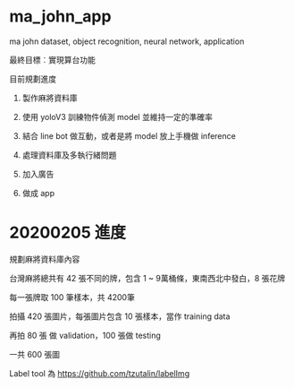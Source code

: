 # ma_john_app
ma john dataset, object recognition, neural network, application

最終目標︰實現算台功能

目前規劃進度

1. 製作麻將資料庫

2. 使用 yoloV3 訓練物件偵測 model 並維持一定的準確率

3. 結合 line bot 做互動，或者是將 model 放上手機做 inference

4. 處理資料庫及多執行緒問題

5. 加入廣告

6. 做成 app

# 20200205 進度

規劃麻將資料庫內容

台灣麻將總共有 42 張不同的牌，包含 1 ~ 9萬桶條，東南西北中發白，8 張花牌

每一張牌取 100 筆樣本，共 4200筆

拍攝 420 張圖片，每張圖片包含 10 張樣本，當作 training data

再拍 80 張 做 validation，100 張做 testing

一共 600 張圖

Label tool 為
https://github.com/tzutalin/labelImg
